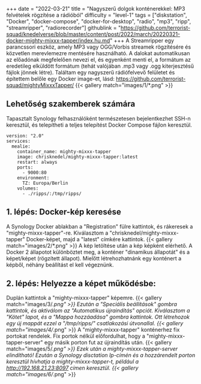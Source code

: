 +++
date = "2022-03-21"
title = "Nagyszerű dolgok konténerekkel: MP3 felvételek rögzítése a rádióból"
difficulty = "level-1"
tags = ["diskstation", "Docker", "docker-compose", "docker-for-desktop", "radio", "mp3", "ripp", "streamripper", "radiorecorder"]
githublink = "https://github.com/terrorist-squad/knedelverse/blob/master/content/post/2022/march/20220321-docker-mighty-mixxx-tapper/index.hu.md"
+++
A Streamripper egy parancssori eszköz, amely MP3 vagy OGG/Vorbis streamek rögzítésére és közvetlen merevlemezre mentésére használható. A dalokat automatikusan az előadónak megfelelően nevezi el, és egyenként menti el, a formátum az eredetileg elküldött formátum (tehát valójában .mp3 vagy .ogg kiterjesztésű fájlok jönnek létre). Találtam egy nagyszerű rádiófelvevő felületet és építettem belőle egy Docker image-et, lásd: https://github.com/terrorist-squad/mightyMixxxTapper/
{{< gallery match="images/1/*.png" >}}

## Lehetőség szakemberek számára
Tapasztalt Synology felhasználóként természetesen bejelentkezhet SSH-n keresztül, és telepítheti a teljes telepítést Docker Compose fájlon keresztül.
```
version: "2.0"
services:
  mealie:
    container_name: mighty-mixxx-tapper
    image: chrisknedel/mighty-mixxx-tapper:latest
    restart: always
    ports:
      - 9000:80
    environment:
      TZ: Europa/Berlin
    volumes:
      - ./ripps/:/tmp/ripps/

```

## 1. lépés: Docker-kép keresése
A Synology Docker ablakban a "Registration" fülre kattintok, és rákeresek a "mighty-mixxx-tapper"-re. Kiválasztom a "chrisknedel/mighty-mixxx-tapper" Docker-képet, majd a "latest" címkére kattintok.
{{< gallery match="images/2/*.png" >}}
A kép letöltése után a kép képként elérhető. A Docker 2 állapotot különböztet meg, a konténer "dinamikus állapotát" és a képet/képet (rögzített állapot). Mielőtt létrehozhatnánk egy konténert a képből, néhány beállítást el kell végeznünk.
## 2. lépés: Helyezze a képet működésbe:
Duplán kattintok a "mighty-mixxx-tapper" képemre.
{{< gallery match="images/3/*.png" >}}
Ezután a "Speciális beállítások" gombra kattintok, és aktiválom az "Automatikus újraindítás" opciót. Kiválasztom a "Kötet" lapot, és a "Mappa hozzáadása" gombra kattintok. Ott létrehozok egy új mappát ezzel a "/tmp/ripps/" csatlakozási útvonallal.
{{< gallery match="images/4/*.png" >}}
A "mighty-mixxx-tapper" konténerhez fix portokat rendelek. Fix portok nélkül előfordulhat, hogy a "mighty-mixxx-tapper-server" egy másik porton fut az újraindítás után.
{{< gallery match="images/5/*.png" >}}
Ezek után a mighty-mixxx-tapper-server elindítható! Ezután a Synology disctation Ip-címén és a hozzárendelt porton keresztül hívhatja a mighty-mixxx-tapper-t, például a http://192.168.21.23:8097 címen keresztül.
{{< gallery match="images/6/*.png" >}}